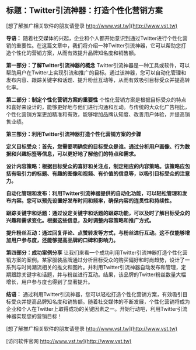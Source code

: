 ## **标题：Twitter引流神器：打造个性化营销方案**

[想了解推广相关软件的朋友请登录 http://www.vst.tw](http://www.vst.tw)

**导语：**
随着社交媒体的兴起，企业和个人都开始意识到通过Twitter进行个性化营销的重要性。在这篇文章中，我们将介绍一种Twitter引流神器，它可以帮助您打造个性化的营销方案，从而有效提升品牌知名度和销售额。

**第一部分：了解Twitter引流神器的概念**
Twitter引流神器是一种工具或软件，可以帮助用户在Twitter上实现引流和推广的目标。通过该神器，您可以自动化管理和发布内容、跟踪关键字和话题、提升粉丝互动等，从而有效吸引目标受众并提高转化率。

**第二部分：制定个性化营销方案的重要性**
个性化营销方案是根据目标受众的特点和喜好来设计的，能够更好地与他们进行沟通和互动。与传统的大众化广告相比，个性化营销方案更加精准和有效，能够增加品牌认知度、改善用户体验，并提高销售业绩。

**第三部分：利用Twitter引流神器打造个性化营销方案的步骤**

**定义目标受众：首先，您需要明确您的目标受众是谁。通过分析用户画像、行为数据和兴趣标签等信息，可以更好地了解他们的特点和需求。**

**设计内容策略：根据目标受众的喜好和关注点，制定相应的内容策略。该策略应包括有吸引力的标题、有趣的图像和视频、有价值的信息等，以吸引目标受众的注意力。**

**自动化管理和发布：利用Twitter引流神器提供的自动化功能，可以轻松管理和发布内容。您可以预先设置好发布时间和频率，确保内容的连贯性和持续性。**

**跟踪关键字和话题：通过设定关键字和话题的跟踪功能，可以及时了解目标受众的兴趣和需求变化。根据这些信息，及时调整内容策略和推广方式。**

**提升粉丝互动：通过回复评论、点赞转发等方式，与粉丝进行互动。这不仅能够增加用户参与度，还能够提高品牌的口碑和影响力。**

**第四部分：成功案例分享**
让我们来看一个成功利用Twitter引流神器打造个性化营销方案的案例。某家服装品牌通过分析目标受众的购买偏好和时尚趋势，设计了一系列与时尚潮流相关的推文和图片。并利用Twitter引流神器自动发布和管理，定期跟踪关键字和话题，并与粉丝进行互动。结果，该品牌的Twitter粉丝数量大幅增长，用户参与度也得到了显著提升。

**结语：**
通过利用Twitter引流神器，您可以轻松打造个性化营销方案，有效吸引目标受众并提高品牌知名度和销售额。随着社交媒体的不断发展，个性化营销将成为企业和个人在Twitter上取得成功的关键因素之一。开始行动吧，利用Twitter引流神器实现您的营销目标！

[想了解推广相关软件的朋友请登录 http://www.vst.tw](http://www.vst.tw)


[访问软件官网 http://www.vst.tw](http://www.vst.tw)
